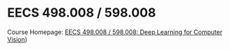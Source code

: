# EECS 498.008 / 598.008

Course Homepage: [EECS 498.008 / 598.008: Deep Learning for Computer Vision](https://web.eecs.umich.edu/~justincj/teaching/eecs498/WI2022/))
